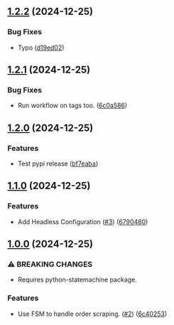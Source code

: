 ## [1.2.2](https://github.com/elsell/monarch-money-amazon-connector/compare/v1.2.1...v1.2.2) (2024-12-25)


### Bug Fixes

* Typo ([d19ed02](https://github.com/elsell/monarch-money-amazon-connector/commit/d19ed02f2c42eae3f96e546c8436e08c1d8654e2))

## [1.2.1](https://github.com/elsell/monarch-money-amazon-connector/compare/v1.2.0...v1.2.1) (2024-12-25)


### Bug Fixes

* Run workflow on tags too. ([6c0a586](https://github.com/elsell/monarch-money-amazon-connector/commit/6c0a586932f683e83e4ce76c1db385b4d4c13973))

## [1.2.0](https://github.com/elsell/monarch-money-amazon-connector/compare/v1.1.0...v1.2.0) (2024-12-25)


### Features

* Test pypi release ([bf7eaba](https://github.com/elsell/monarch-money-amazon-connector/commit/bf7eabad09cdbbaee0bc796cb1d6fca812ce9976))

## [1.1.0](https://github.com/elsell/monarch-money-amazon-connector/compare/v1.0.0...v1.1.0) (2024-12-25)


### Features

* Add Headless Configuration ([#3](https://github.com/elsell/monarch-money-amazon-connector/issues/3)) ([6790480](https://github.com/elsell/monarch-money-amazon-connector/commit/6790480e6a566f0b4a08620fa8464abbca65b8c4))

## [1.0.0](https://github.com/elsell/monarch-money-amazon-connector/compare/v0.2.0...v1.0.0) (2024-12-25)


### ⚠ BREAKING CHANGES

* Requires python-statemachine package.

### Features

* Use FSM to handle order scraping. ([#2](https://github.com/elsell/monarch-money-amazon-connector/issues/2)) ([6c40253](https://github.com/elsell/monarch-money-amazon-connector/commit/6c40253ec8a6a6e8e07ae1dbfc4b7cc652e574fb))

